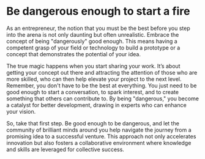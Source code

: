 # Be dangerous enough to start a fire

As an entrepreneur, the notion that you must be the best before you step into the arena is not only daunting but often unrealistic. Embrace the concept of being "dangerously" good enough. This means having a competent grasp of your field or technology to build a prototype or a concept that demonstrates the potential of your idea.

The true magic happens when you start sharing your work. It’s about getting your concept out there and attracting the attention of those who are more skilled, who can then help elevate your project to the next level. Remember, you don't have to be the best at everything. You just need to be good enough to start a conversation, to spark interest, and to create something that others can contribute to. By being "dangerous," you become a catalyst for better development, drawing in experts who can enhance your vision.

So, take that first step. Be good enough to be dangerous, and let the community of brilliant minds around you help navigate the journey from a promising idea to a successful venture. This approach not only accelerates innovation but also fosters a collaborative environment where knowledge and skills are leveraged for collective success.
